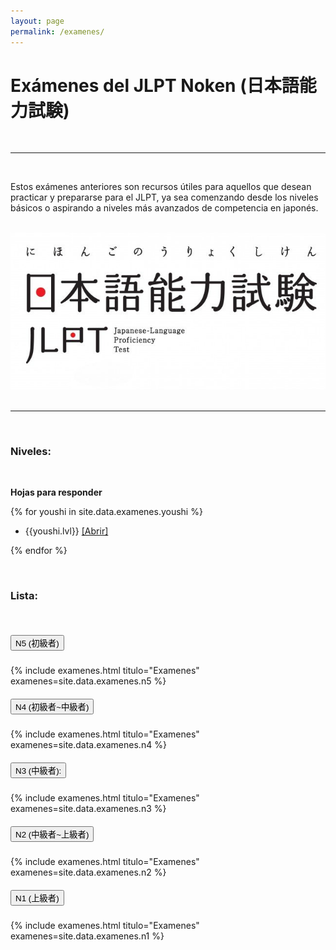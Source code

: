 ```yaml
---
layout: page
permalink: /examenes/
---
```


# Exámenes del JLPT Noken (日本語能力試験)

<br>

---

<br>

 Estos exámenes anteriores son recursos útiles para aquellos que desean practicar y prepararse para el JLPT, ya sea comenzando desde los niveles básicos o aspirando a niveles más avanzados de competencia en japonés.

<br>

<div class="container">
  <div class="row justify-content-center">
    <div class="col-md-6">
      <img src="/img/jlpt.jpg" alt="Descripción de la imagen" class="img-fluid">
    </div>
  </div>
</div>


<br>

---

<br>

### Niveles: 

<br>

**Hojas para responder**

{% for youshi in site.data.examenes.youshi %}

- {{youshi.lvl}} <a href="{{youshi.link}}" class="fuente text-info" target="_blank"> [Abrir]</a> 

{% endfor %}

<br>

### Lista: 

<br>

<div id="accordion">
    <div class="card acordeon border">
    <div class="card-header" id="heading5">
      <h5 class="mb-0">
        <button class="btn btn-link fuente n5" data-toggle="collapse" data-target="#collapse5" aria-expanded="true" aria-controls="collapse5">
          N5 (初級者)
        </button>
      </h5>
    </div>
    <div id="collapse5" class="collapse show" aria-labelledby="heading5 data-parent=" data-parent="#accordion">
      <div class="card-body">
          {% include examenes.html titulo="Examenes" examenes=site.data.examenes.n5 %}
      </div>
    </div>
  </div>
    <div class="card acordeon border">
    <div class="card-header" id="heading4">
      <h5 class="mb-0">
        <button class="btn btn-link fuente n4" data-toggle="collapse" data-target="#collapse4" aria-expanded="false" aria-controls="collapse4">
          N4 (初級者~中級者)
        </button>
      </h5>
    </div>
    <div id="collapse4" class="collapse" aria-labelledby="heading4" data-parent="#accordion">
      <div class="card-body">
            {% include examenes.html titulo="Examenes" examenes=site.data.examenes.n4 %}
      </div>
    </div>
  </div>
  <div class="card acordeon border">
    <div class="card-header" id="heading3">
      <h5 class="mb-0">
        <button class="btn btn-link fuente n3" data-toggle="collapse" data-target="#collapse3" aria-expanded="false" aria-controls="collapse3">
          N3 (中級者):
        </button>
      </h5>
    </div>
    <div id="collapse3" class="collapse" aria-labelledby="heading3" data-parent="#accordion">
      <div class="card-body">
            {% include examenes.html titulo="Examenes" examenes=site.data.examenes.n3 %}
      </div>
    </div>
  </div>
  <div class="card acordeon border">
    <div class="card-header" id="heading2">
      <h5 class="mb-0">
        <button class="btn btn-link collapsed fuente n2" data-toggle="collapse" data-target="#collapse2" aria-expanded="false" aria-controls="collapse2">
          N2 (中級者~上級者)
        </button>
      </h5>
    </div>
    <div id="collapse2" class="collapse" aria-labelledby="heading2" data-parent="#accordion">
      <div class="card-body">
            {% include examenes.html titulo="Examenes" examenes=site.data.examenes.n2 %}
      </div>
    </div>
  </div>
  <div class="card acordeon border">
    <div class="card-header" id="headingThree">
      <h5 class="mb-0">
        <button class="btn btn-link collapsed fuente jyokyu" data-toggle="collapse" data-target="#collapse1" aria-expanded="false" aria-controls="collapse1">
          N1 (上級者)
        </button>
      </h5>
    </div>
    <div id="collapse1" class="collapse" aria-labelledby="heading1" data-parent="#accordion">
      <div class="card-body">
            {% include examenes.html titulo="Examenes" examenes=site.data.examenes.n1 %}
      </div>
    </div>
  </div>
</div>

